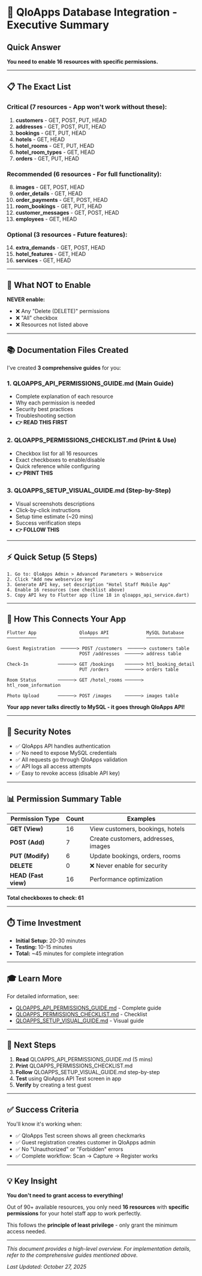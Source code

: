 # 🎯 QloApps Database Integration - Executive Summary

## Quick Answer

**You need to enable 16 resources with specific permissions.**

---

## 📋 The Exact List

### Critical (7 resources - App won't work without these):

1. **customers** - GET, POST, PUT, HEAD
2. **addresses** - GET, POST, PUT, HEAD  
3. **bookings** - GET, PUT, HEAD
4. **hotels** - GET, HEAD
5. **hotel_rooms** - GET, PUT, HEAD
6. **hotel_room_types** - GET, HEAD
7. **orders** - GET, PUT, HEAD

### Recommended (6 resources - For full functionality):

8. **images** - GET, POST, HEAD
9. **order_details** - GET, HEAD
10. **order_payments** - GET, POST, HEAD
11. **room_bookings** - GET, PUT, HEAD
12. **customer_messages** - GET, POST, HEAD
13. **employees** - GET, HEAD

### Optional (3 resources - Future features):

14. **extra_demands** - GET, POST, HEAD
15. **hotel_features** - GET, HEAD
16. **services** - GET, HEAD

---

## 🚫 What NOT to Enable

**NEVER enable:**
- ❌ Any "Delete (DELETE)" permissions
- ❌ "All" checkbox
- ❌ Resources not listed above

---

## 📚 Documentation Files Created

I've created **3 comprehensive guides** for you:

### 1. **QLOAPPS_API_PERMISSIONS_GUIDE.md** (Main Guide)
   - Complete explanation of each resource
   - Why each permission is needed
   - Security best practices
   - Troubleshooting section
   - **👉 READ THIS FIRST**

### 2. **QLOAPPS_PERMISSIONS_CHECKLIST.md** (Print & Use)
   - Checkbox list for all 16 resources
   - Exact checkboxes to enable/disable
   - Quick reference while configuring
   - **👉 PRINT THIS**

### 3. **QLOAPPS_SETUP_VISUAL_GUIDE.md** (Step-by-Step)
   - Visual screenshots descriptions
   - Click-by-click instructions
   - Setup time estimate (~20 mins)
   - Success verification steps
   - **👉 FOLLOW THIS**

---

## ⚡ Quick Setup (5 Steps)

```
1. Go to: QloApps Admin > Advanced Parameters > Webservice
2. Click "Add new webservice key"
3. Generate API key, set description "Hotel Staff Mobile App"
4. Enable 16 resources (see checklist above)
5. Copy API key to Flutter app (line 18 in qloapps_api_service.dart)
```

---

## 🎯 How This Connects Your App

```
Flutter App                QloApps API              MySQL Database
───────────                ───────────              ──────────────
                                                    
Guest Registration  ──────> POST /customers  ──────> customers table
                           POST /addresses  ──────> address table

Check-In           ──────> GET /bookings    ──────> htl_booking_detail
                           PUT /orders      ──────> orders table

Room Status        ──────> GET /hotel_rooms ──────> htl_room_information

Photo Upload       ──────> POST /images     ──────> images table
```

**Your app never talks directly to MySQL - it goes through QloApps API!**

---

## 🔐 Security Notes

- ✅ QloApps API handles authentication
- ✅ No need to expose MySQL credentials
- ✅ All requests go through QloApps validation
- ✅ API logs all access attempts
- ✅ Easy to revoke access (disable API key)

---

## 📊 Permission Summary Table

| Permission Type | Count | Examples |
|-----------------|-------|----------|
| **GET (View)** | 16 | View customers, bookings, hotels |
| **POST (Add)** | 7 | Create customers, addresses, images |
| **PUT (Modify)** | 6 | Update bookings, orders, rooms |
| **DELETE** | 0 | ❌ Never enable for security |
| **HEAD (Fast view)** | 16 | Performance optimization |

**Total checkboxes to check: 61**

---

## ⏱️ Time Investment

- **Initial Setup:** 20-30 minutes
- **Testing:** 10-15 minutes  
- **Total:** ~45 minutes for complete integration

---

## 🎓 Learn More

For detailed information, see:
- [QLOAPPS_API_PERMISSIONS_GUIDE.md](QLOAPPS_API_PERMISSIONS_GUIDE.md) - Complete guide
- [QLOAPPS_PERMISSIONS_CHECKLIST.md](QLOAPPS_PERMISSIONS_CHECKLIST.md) - Checklist
- [QLOAPPS_SETUP_VISUAL_GUIDE.md](QLOAPPS_SETUP_VISUAL_GUIDE.md) - Visual guide

---

## 🚀 Next Steps

1. **Read** QLOAPPS_API_PERMISSIONS_GUIDE.md (5 mins)
2. **Print** QLOAPPS_PERMISSIONS_CHECKLIST.md
3. **Follow** QLOAPPS_SETUP_VISUAL_GUIDE.md step-by-step
4. **Test** using QloApps API Test screen in app
5. **Verify** by creating a test guest

---

## ✅ Success Criteria

You'll know it's working when:
- ✅ QloApps Test screen shows all green checkmarks
- ✅ Guest registration creates customer in QloApps admin
- ✅ No "Unauthorized" or "Forbidden" errors
- ✅ Complete workflow: Scan → Capture → Register works

---

## 💡 Key Insight

**You don't need to grant access to everything!**

Out of 90+ available resources, you only need **16 resources** with **specific permissions** for your hotel staff app to work perfectly.

This follows the **principle of least privilege** - only grant the minimum access needed.

---

_This document provides a high-level overview. For implementation details, refer to the comprehensive guides mentioned above._

_Last Updated: October 27, 2025_
